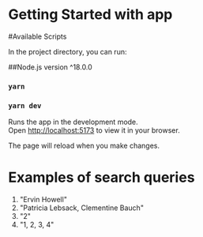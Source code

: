 # Getting Started with app

#Available Scripts

In the project directory, you can run:

##Node.js version ^18.0.0

### `yarn`
### `yarn dev`

Runs the app in the development mode.\
Open [http://localhost:5173](http://localhost:3000) to view it in your browser.

The page will reload when you make changes.

# Examples of search queries

1. "Ervin Howell"
2. "Patricia Lebsack, Clementine Bauch"
3. "2"
4. "1, 2, 3, 4"